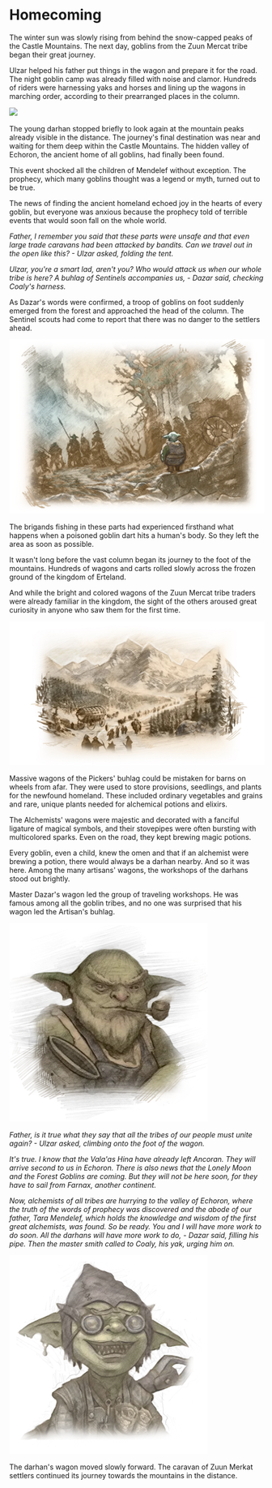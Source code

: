# Homecoming

The winter sun was slowly rising from behind the snow-capped peaks of the Castle Mountains. The next day, goblins from the Zuun Mercat tribe began their great journey.

Ulzar helped his father put things in the wagon and prepare it for the road. The night goblin camp was already filled with noise and clamor. Hundreds of riders were harnessing yaks and horses and lining up the wagons in marching order, according to their prearranged places in the column.  

![](home1.2x.png)

The young darhan stopped briefly to look again at the mountain peaks already visible in the distance. The journey's final destination was near and waiting for them deep within the Castle Mountains. The hidden valley of Echoron, the ancient home of all goblins, had finally been found.  

This event shocked all the children of Mendelef without exception. The prophecy, which many goblins thought was a legend or myth, turned out to be true. 

The news of finding the ancient homeland echoed joy in the hearts of every goblin, but everyone was anxious because the prophecy told of terrible events that would soon fall on the whole world. 

*Father, I remember you said that these parts were unsafe and that even large trade caravans had been attacked by bandits. Can we travel out in the open like this? - Ulzar asked, folding the tent.* 

*Ulzar, you're a smart lad, aren't you? Who would attack us when our whole tribe is here? A buhlag of Sentinels accompanies us, - Dazar said, checking Coaly's harness.* 

As Dazar's words were confirmed, a troop of goblins on foot suddenly emerged from the forest and approached the head of the column. The Sentinel scouts had come to report that there was no danger to the settlers ahead.

![](home2.2x.png)
 
The brigands fishing in these parts had experienced firsthand what happens when a poisoned goblin dart hits a human's body. So they left the area as soon as possible. 

It wasn't long before the vast column began its journey to the foot of the mountains. Hundreds of wagons and carts rolled slowly across the frozen ground of the kingdom of Erteland. 

And while the bright and colored wagons of the Zuun Mercat tribe traders were already familiar in the kingdom, the sight of the others aroused great curiosity in anyone who saw them for the first time.   

![](home3.2x.jpeg)

Massive wagons of the Pickers' buhlag could be mistaken for barns on wheels from afar. They were used to store provisions, seedlings, and plants for the newfound homeland. These included ordinary vegetables and grains and rare, unique plants needed for alchemical potions and elixirs.

The Alchemists' wagons were majestic and decorated with a fanciful ligature of magical symbols, and their stovepipes were often bursting with multicolored sparks. Even on the road, they kept brewing magic potions.  

Every goblin, even a child, knew the omen and that if an alchemist were brewing a potion, there would always be a darhan nearby. And so it was here. Among the many artisans' wagons, the workshops of the darhans stood out brightly.

Master Dazar's wagon led the group of traveling workshops. He was famous among all the goblin tribes, and no one was surprised that his wagon led the Artisan's buhlag.  
 
![](home4.2x.png)

*Father, is it true what they say that all the tribes of our people must unite again? - Ulzar asked, climbing onto the foot of the wagon.* 

*It's true. I know that the Vala'as Hina have already left Ancoran. They will arrive second to us in Echoron. There is also news that the Lonely Moon and the Forest Goblins are coming. But they will not be here soon, for they have to sail from Farnax, another continent.* 

*Now, alchemists of all tribes are hurrying to the valley of Echoron, where the truth of the words of prophecy was discovered and the abode of our father, Tara Mendelef, which holds the knowledge and wisdom of the first great alchemists, was found. So be ready. You and I will have more work to do soon. All the darhans will have more work to do, - Dazar said, filling his pipe. Then the master smith called to Coaly, his yak, urging him on.*

 ![](home5.2x.png)

The darhan's wagon moved slowly forward. The caravan of Zuun Merkat settlers continued its journey towards the mountains in the distance.
